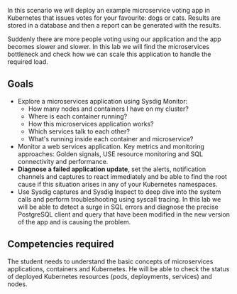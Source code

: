 In this scenario we will deploy an example microservice voting app in Kubernetes that issues votes for your favourite: dogs or cats. Results are stored in a database and then a report can be generated with the results.

Suddenly there are more people voting using our application and the app becomes slower and slower. In this lab we will find the microservices bottleneck and check how we can scale this application to handle the required load.

Goals
-----

- Explore a microservices application using Sysdig Monitor:
  - How many nodes and containers I have on my cluster?
  - Where is each container running?
  - How this microservices application works?
  - Which services talk to each other?
  - What's running inside each container and microservice?
- Monitor a web services application. Key metrics and monitoring approaches: Golden signals, USE resource monitoring and SQL connectivity and performance.
- **Diagnose a failed application update**, set the alerts, notification channels and captures to react immediately and be able to find the root cause if this situation arises in any of your Kubernetes namespaces.
- Use Sysdig captures and Sysdig Inspect to deep dive into the system calls and perform troubleshooting using syscall tracing. In this lab we will be able to detect a surge in SQL errors and diagnose the precise PostgreSQL client and query that have been modified in the new version of the app and is causing the problem.

Competencies required
---------------------

The student needs to understand the basic concepts of microservices applications, containers and Kubernetes. He will be able to check the status of deployed Kubernetes resources (pods, deployments, services) and nodes.